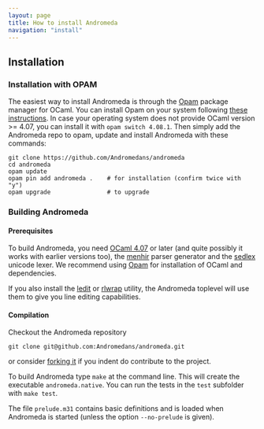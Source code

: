 ```yaml
---
layout: page
title: How to install Andromeda
navigation: "install"
---
```


## Installation

### Installation with OPAM

The easiest way to install Andromeda is through the [Opam](http://opam.ocamlpro.com)
package manager for OCaml. You can install Opam on your system following
[these instructions](http://opam.ocaml.org/doc/Install.html). In case your operating
system does not provide OCaml version >= 4.07, you can install it with `opam switch
4.08.1`. Then simply add the Andromeda repo to opam, update and install Andromeda with
these commands:

    git clone https://github.com/Andromedans/andromeda
    cd andromeda
    opam update
    opam pin add andromeda .    # for installation (confirm twice with "y")
    opam upgrade                # to upgrade

### Building Andromeda

#### Prerequisites

To build Andromeda, you need [OCaml 4.07](http://ocaml.org) or later (and quite possibly
it works with earlier versions too), the
[menhir](http://gallium.inria.fr/~fpottier/menhir/) parser generator and the
[sedlex](https://www.lexifi.com/sedlex) unicode lexer. We recommend using
[Opam](http://opam.ocamlpro.com) for installation of OCaml and dependencies.

If you also install the [ledit](http://opam.ocaml.org/packages/ledit/ledit.2.03/) or
[rlwrap](http://utopia.knoware.nl/~hlub/uck/rlwrap/#rlwrap) utility, the Andromeda
toplevel will use them to give you line editing capabilities.

#### Compilation

Checkout the Andromeda repository

    git clone git@github.com:Andromedans/andromeda.git

or consider [forking it](https://github.com/Andromedans/andromeda#fork-destination-box) if
you indent do contribute to the project.

To build Andromeda type `make` at the command line. This will create the executable
`andromeda.native`. You can run the tests in the `test` subfolder with `make test`.

The file `prelude.m31` contains basic definitions and is loaded when Andromeda is
started (unless the option `--no-prelude` is given).
